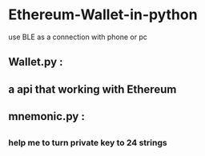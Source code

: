 # Ethereum-Wallet-in-python
use BLE as a connection with phone or pc


<h2>Wallet.py : <h2>
  a api that working with Ethereum

<h2>mnemonic.py : <h2>
  <h3> help me to turn private key to 24 strings
    
